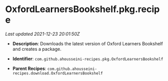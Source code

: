 # OxfordLearnersBookshelf.pkg.recipe

_Last updated 2021-12-23 20:01:50Z_

- **Description**: Downloads the latest version of Oxford Learners Bookshelf and creates a package.

- **Identifier**: `com.github.ahousseini-recipes.pkg.OxfordLearnersBookshelf`

- **Parent Recipes**: `com.github.ahousseini-recipes.download.OxfordLearnersBookshelf`
